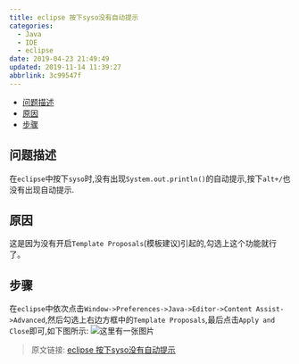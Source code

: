 ```yaml
---
title: eclipse 按下syso没有自动提示
categories: 
  - Java
  - IDE
  - eclipse
date: 2019-04-23 21:49:49
updated: 2019-11-14 11:39:27
abbrlink: 3c99547f
---
```

<div id='my_toc'>

- [问题描述](/blog/3c99547f/#问题描述)
- [原因](/blog/3c99547f/#原因)
- [步骤](/blog/3c99547f/#步骤)

</div>
<!--more-->
<script>if (navigator.platform.toLowerCase() == 'win32'){document.getElementById('my_toc').style.display = 'none';}</script>

<!--end-->
## 问题描述 ##
在`eclipse`中按下`syso`时,没有出现`System.out.println()`的自动提示,按下`alt+/`也没有出现自动提示.
## 原因 ##
这是因为没有开启`Template Proposals`(模板建议)引起的,勾选上这个功能就行了。
## 步骤 ##
在`eclipse`中依次点击`Window->Preferences->Java->Editor->Content Assist->Advanced`,然后勾选上右边方框中的`Template Proposals`,最后点击`Apply and Close`即可,如下图所示:
![这里有一张图片](https://image-1257720033.cos.ap-shanghai.myqcloud.com/blog/Java/IDESetting/eclipse/CanNotSYSO/1.png)

>原文链接: [eclipse 按下syso没有自动提示](https://lanlan2017.github.io/blog/3c99547f/)
